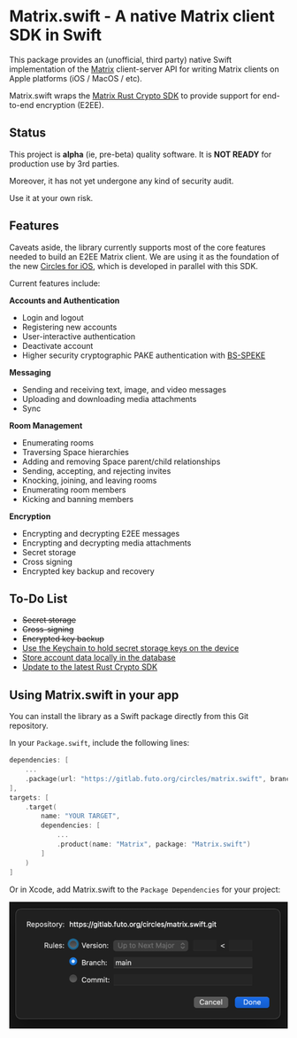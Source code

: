 # Matrix.swift - A native Matrix client SDK in Swift

This package provides an (unofficial, third party) native Swift implementation
of the [Matrix](https://matrix.org/) client-server API for writing Matrix
clients on Apple platforms (iOS / MacOS / etc).

Matrix.swift wraps the [Matrix Rust Crypto SDK](https://github.com/matrix-org/matrix-rust-sdk/tree/main/bindings/apple)
to provide support for end-to-end encryption (E2EE).

## Status
This project is **alpha** (ie, pre-beta) quality software.
It is **NOT READY** for production use by 3rd parties.

Moreover, it has not yet undergone any kind of security audit.

Use it at your own risk.


## Features
Caveats aside, the library currently supports most of the core features needed to build an
E2EE Matrix client.
We are using it as the foundation of the new [Circles for iOS](https://gitlab.futo.org/circles/circles-ios),
which is developed in parallel with this SDK.

Current features include:

**Accounts and Authentication**
* Login and logout
* Registering new accounts
* User-interactive authentication
* Deactivate account
* Higher security cryptographic PAKE authentication with [BS-SPEKE](https://gitlab.futo.org/cvwright/bsspeke)

**Messaging**
* Sending and receiving text, image, and video messages
* Uploading and downloading media attachments
* Sync

**Room Management**
* Enumerating rooms
* Traversing Space hierarchies
* Adding and removing Space parent/child relationships
* Sending, accepting, and rejecting invites
* Knocking, joining, and leaving rooms
* Enumerating room members
* Kicking and banning members

**Encryption**
* Encrypting and decrypting E2EE messages
* Encrypting and decrypting media attachments
* Secret storage
* Cross signing
* Encrypted key backup and recovery

## To-Do List
* ~~Secret storage~~
* ~~Cross-signing~~
* ~~Encrypted key backup~~
* [Use the Keychain to hold secret storage keys on the device](https://gitlab.futo.org/circles/matrix.swift/-/issues/22)
* [Store account data locally in the database](https://gitlab.futo.org/circles/matrix.swift/-/issues/23)
* [Update to the latest Rust Crypto SDK](https://gitlab.futo.org/circles/matrix.swift/-/issues/14)


## Using Matrix.swift in your app

You can install the library as a Swift package directly from this Git repository.

In your `Package.swift`, include the following lines:
```swift
dependencies: [
    ...
    .package(url: "https://gitlab.futo.org/circles/matrix.swift", branch: "main")
],
targets: [
    .target(
        name: "YOUR TARGET",
        dependencies: [
            ...
            .product(name: "Matrix", package: "Matrix.swift")
        ]
    )
]
```

Or in Xcode, add Matrix.swift to the `Package Dependencies` for your project:

![Xcode screenshot](assets/xcode-screenshot.png)
